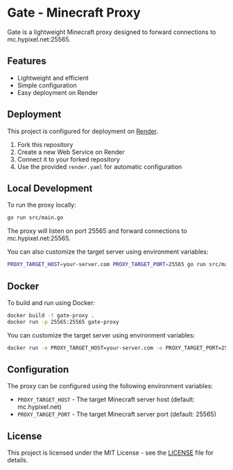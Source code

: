 # Gate - Minecraft Proxy

Gate is a lightweight Minecraft proxy designed to forward connections to mc.hypixel.net:25565.

## Features

- Lightweight and efficient
- Simple configuration
- Easy deployment on Render

## Deployment

This project is configured for deployment on [Render](https://render.com/).

1. Fork this repository
2. Create a new Web Service on Render
3. Connect it to your forked repository
4. Use the provided `render.yaml` for automatic configuration

## Local Development

To run the proxy locally:

```bash
go run src/main.go
```

The proxy will listen on port 25565 and forward connections to mc.hypixel.net:25565.

You can also customize the target server using environment variables:
```bash
PROXY_TARGET_HOST=your-server.com PROXY_TARGET_PORT=25565 go run src/main.go
```

## Docker

To build and run using Docker:

```bash
docker build -t gate-proxy .
docker run -p 25565:25565 gate-proxy
```

You can customize the target server using environment variables:
```bash
docker run -e PROXY_TARGET_HOST=your-server.com -e PROXY_TARGET_PORT=25565 -p 25565:25565 gate-proxy
```

## Configuration

The proxy can be configured using the following environment variables:
- `PROXY_TARGET_HOST` - The target Minecraft server host (default: mc.hypixel.net)
- `PROXY_TARGET_PORT` - The target Minecraft server port (default: 25565)

## License

This project is licensed under the MIT License - see the [LICENSE](LICENSE) file for details.